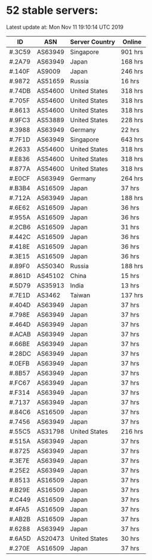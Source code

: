 # 52 stable servers:

Latest update at: Mon Nov 11 19:10:14 UTC 2019

| ID | ASN | Server Country | Online |
| -- | --- | -------------- | ------ |
| #.3C59 | AS63949 | Singapore | 901 hrs |
| #.2A79 | AS63949 | Japan | 168 hrs |
| #.140F | AS9009 | Japan | 246 hrs |
| #.9872 | AS51659 | Russia | 16 hrs |
| #.74DB | AS54600 | United States | 318 hrs |
| #.705F | AS54600 | United States | 318 hrs |
| #.8613 | AS54600 | United States | 318 hrs |
| #.9FC3 | AS53889 | United States | 228 hrs |
| #.3988 | AS63949 | Germany | 22 hrs |
| #.7F1D | AS63949 | Singapore | 643 hrs |
| #.2633 | AS54600 | United States | 318 hrs |
| #.E836 | AS54600 | United States | 318 hrs |
| #.877A | AS54600 | United States | 318 hrs |
| #.E0CF | AS63949 | Germany | 264 hrs |
| #.B3B4 | AS16509 | Japan | 37 hrs |
| #.712A | AS63949 | Japan | 188 hrs |
| #.6E62 | AS16509 | Japan | 36 hrs |
| #.955A | AS16509 | Japan | 36 hrs |
| #.2CB6 | AS16509 | Japan | 31 hrs |
| #.442C | AS16509 | Japan | 36 hrs |
| #.418E | AS16509 | Japan | 36 hrs |
| #.3E15 | AS16509 | Japan | 36 hrs |
| #.89F0 | AS50340 | Russia | 188 hrs |
| #.861D | AS45102 | China | 15 hrs |
| #.5D79 | AS35913 | India | 13 hrs |
| #.7E1D | AS3462 | Taiwan | 137 hrs |
| #.404D | AS63949 | Japan | 37 hrs |
| #.798E | AS63949 | Japan | 37 hrs |
| #.464D | AS63949 | Japan | 37 hrs |
| #.ACAB | AS63949 | Japan | 37 hrs |
| #.66BE | AS63949 | Japan | 37 hrs |
| #.28DC | AS63949 | Japan | 37 hrs |
| #.0EFB | AS63949 | Japan | 37 hrs |
| #.8B57 | AS63949 | Japan | 37 hrs |
| #.FC67 | AS63949 | Japan | 37 hrs |
| #.F314 | AS63949 | Japan | 37 hrs |
| #.7137 | AS63949 | Japan | 37 hrs |
| #.84C6 | AS16509 | Japan | 37 hrs |
| #.7456 | AS63949 | Japan | 37 hrs |
| #.55C5 | AS31798 | United States | 216 hrs |
| #.515A | AS63949 | Japan | 37 hrs |
| #.8725 | AS63949 | Japan | 37 hrs |
| #.3E7E | AS63949 | Japan | 37 hrs |
| #.25E2 | AS63949 | Japan | 37 hrs |
| #.8513 | AS16509 | Japan | 37 hrs |
| #.B29E | AS16509 | Japan | 37 hrs |
| #.C449 | AS16509 | Japan | 37 hrs |
| #.4FA5 | AS16509 | Japan | 37 hrs |
| #.AB2B | AS16509 | Japan | 37 hrs |
| #.6288 | AS63949 | Japan | 37 hrs |
| #.6A5D | AS20473 | United States | 30 hrs |
| #.270E | AS16509 | Japan | 37 hrs |

